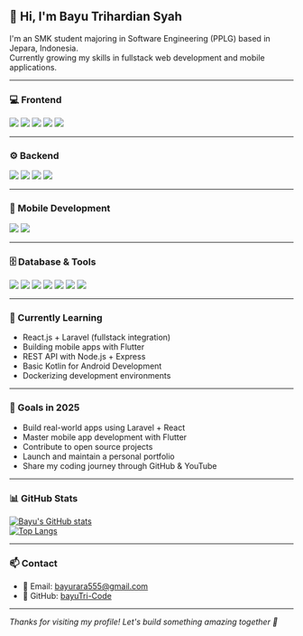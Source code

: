 ## 👋 Hi, I'm Bayu Trihardian Syah

I'm an SMK student majoring in Software Engineering (PPLG) based in Jepara, Indonesia.  
Currently growing my skills in fullstack web development and mobile applications.

---

### 💻 Frontend

<div align="left">
  <img src="https://img.shields.io/badge/-HTML5-000?style=for-the-badge&logo=html5&logoColor=E34F26"/>
   <img src="https://img.shields.io/badge/-css-000?style=for-the-badge&logo=css3&logoColor=1572B6"/>
  <img src="https://img.shields.io/badge/-JavaScript-000?style=for-the-badge&logo=javascript&logoColor=F7DF1E"/>
  <img src="https://img.shields.io/badge/-TailwindCSS-000?style=for-the-badge&logo=tailwindcss&logoColor=38B2AC"/>
  <img src="https://img.shields.io/badge/-React-000?style=for-the-badge&logo=react&logoColor=61DAFB"/>
</div>

---

### ⚙️ Backend

<div align="left">
  <img src="https://img.shields.io/badge/-PHP-000?style=for-the-badge&logo=php&logoColor=777BB4"/>
  <img src="https://img.shields.io/badge/-Laravel-000?style=for-the-badge&logo=laravel&logoColor=FF2D20"/>
  <img src="https://img.shields.io/badge/-Node.js-000?style=for-the-badge&logo=nodedotjs&logoColor=339933"/>
  <img src="https://img.shields.io/badge/-Express.js-000?style=for-the-badge&logo=express&logoColor=white"/>
</div>

---

### 📱 Mobile Development

<div align="left">
  <img src="https://img.shields.io/badge/-Flutter-000?style=for-the-badge&logo=flutter&logoColor=02569B"/>
  <img src="https://img.shields.io/badge/-Kotlin-000?style=for-the-badge&logo=kotlin&logoColor=7F52FF"/>
</div>

---
### 🗄️ Database & Tools

<div align="left">
  <img src="https://img.shields.io/badge/-PostgreSQL-000?style=for-the-badge&logo=postgresql&logoColor=336791"/>
  <img src="https://img.shields.io/badge/-MySQL-000?style=for-the-badge&logo=mysql&logoColor=4479A1"/>
  <img src="https://img.shields.io/badge/-SQLite-000?style=for-the-badge&logo=sqlite&logoColor=003B57"/>
  <img src="https://img.shields.io/badge/-DBeaver-000?style=for-the-badge&logo=dbeaver&logoColor=white"/>
  <img src="https://img.shields.io/badge/-Postman-000?style=for-the-badge&logo=postman&logoColor=FF6C37"/>
  <img src="https://img.shields.io/badge/-Docker-000?style=for-the-badge&logo=docker&logoColor=2496ED"/>
 <img src="https://img.shields.io/badge/-Laragon-000?style=for-the-badge&logo=laragon&logoColor=#00B050"/>
</div>

---

### 🚀 Currently Learning

- React.js + Laravel (fullstack integration)  
- Building mobile apps with Flutter  
- REST API with Node.js + Express  
- Basic Kotlin for Android Development  
- Dockerizing development environments

---

### 🎯 Goals in 2025

- Build real-world apps using Laravel + React  
- Master mobile app development with Flutter  
- Contribute to open source projects  
- Launch and maintain a personal portfolio  
- Share my coding journey through GitHub & YouTube

---

### 📊 GitHub Stats

[![Bayu's GitHub stats](https://github-readme-stats.vercel.app/api?username=bayuTri-Code&show_icons=true&theme=tokyonight)](https://github.com/anuraghazra/github-readme-stats)  
[![Top Langs](https://github-readme-stats.vercel.app/api/top-langs/?username=bayuTri-Code&layout=compact&theme=tokyonight)](https://github.com/anuraghazra/github-readme-stats)

---

### 📫 Contact

- 📧 Email: bayurara555@gmail.com  
- 🔗 GitHub: [bayuTri-Code](https://github.com/bayuTri-Code)

---

_Thanks for visiting my profile! Let's build something amazing together 🚀_
